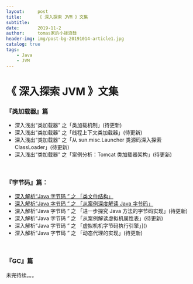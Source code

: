 ```yaml
---
layout:     post
title:      《 深入探索 JVM 》文集
subtitle:   
date:       2019-11-2
author:     tomas家的小拨浪鼓
header-img: img/post-bg-20191014-article1.jpg
catalog: true
tags:
    - Java
    - JVM
---
```

# 《 深入探索 JVM 》文集

### 『类加载器』篇

* 深入浅出“类加载器” 之「类加载机制」(待更新)  
* 深入浅出“类加载器” 之「线程上下文类加载器」(待更新)  
* 深入浅出“类加载器” 之「从 sun.misc.Launcher 类源码深入探索 ClassLoader」(待更新)  
* 深入浅出“类加载器” 之「案例分析：Tomcat 类加载器架构」(待更新)

<br>

### 『字节码』篇：
* [深入解析“Java 字节码 ” 之 「类文件结构」](/programming_blog/2019/11/01/深入解析-Java-字节码-之-类文件结构/)  
* [深入解析“Java 字节码 ” 之 「从案例深度解读 Java 字节码」](/programming_blog/2019/11/02/深入解析-Java-字节码-之-从案例深度解读-Java-字节码/)  
* 深入解析“Java 字节码 ” 之 「进一步探究 Java 方法的字节码实现」(待更新)  
* 深入解析“Java 字节码 ” 之 「从案例解读虚拟机属性表」(待更新)  
* 深入解析“Java 字节码 ” 之 「虚拟机机字节码执行引擎」]()  
* 深入解析“Java 字节码 ” 之 「动态代理的实现」(待更新)  

<br>

### 『GC』篇

未完待续。。。